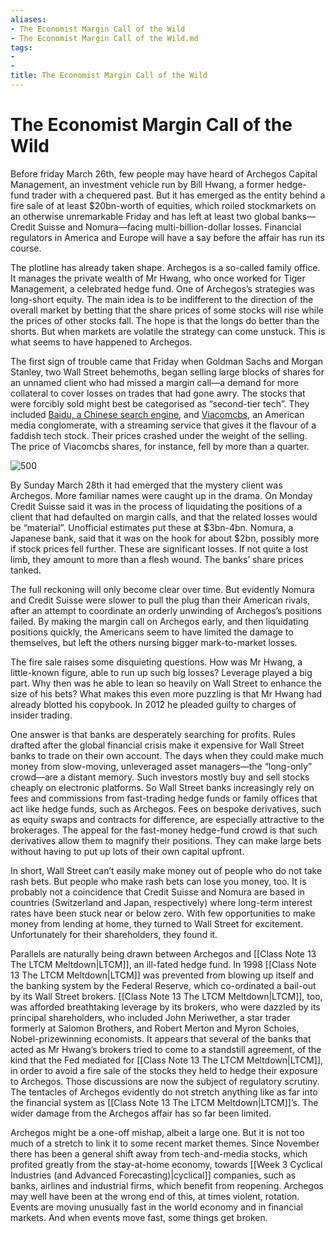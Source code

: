 ```yaml
---
aliases:
- The Economist Margin Call of the Wild
- The Economist Margin Call of the Wild.md
tags:
- 
- 
title: The Economist Margin Call of the Wild
---
```

# The Economist Margin Call of the Wild

Before friday March 26th,  few people may have heard of Archegos Capital Management,  an investment vehicle run by Bill Hwang,  a former hedge-fund trader with a chequered past. But it has emerged as the entity behind a fire sale of at least $20bn-worth of equities,  which roiled stockmarkets on an otherwise unremarkable Friday and has left at least two global banks—Credit Suisse and Nomura—facing multi-billion-dollar losses. Financial regulators in America and Europe will have a say before the affair has run its course.

The plotline has already taken shape. Archegos is a so-called family office. It manages the private wealth of Mr Hwang,  who once worked for Tiger Management,  a celebrated hedge fund. One of Archegos’s strategies was long-short equity. The main idea is to be indifferent to the direction of the overall market by betting that the share prices of some stocks will rise while the prices of other stocks fall. The hope is that the longs do better than the shorts. But when markets are volatile the strategy can come unstuck. This is what seems to have happened to Archegos. 

The first sign of trouble came that Friday when Goldman Sachs and Morgan Stanley,  two Wall Street behemoths,  began selling large blocks of shares for an unnamed client who had missed a margin call—a demand for more collateral to cover losses on trades that had gone awry. The stocks that were forcibly sold might best be categorised as “second-tier tech”. They included [Baidu,     a Chinese search engine](https://archive.is/o/ij3xX/https://www.economist.com/business/2021/03/20/baidu-turns-to-personal-transport-for-growth),  and [Viacomcbs](https://archive.is/o/ij3xX/https://www.economist.com/business/2019/08/15/viacom-and-cbs-agree-to-reunite),  an American media conglomerate,  with a streaming service that gives it the flavour of a faddish tech stock. Their prices crashed under the weight of the selling. The price of Viacomcbs shares,  for instance,  fell by more than a quarter.

 ![500](https://archive.is/ij3xX/154b872b4bb665f5a9a784219732ff1bcf34498c.webp)

By Sunday March 28th it had emerged that the mystery client was Archegos. More familiar names were caught up in the drama. On Monday Credit Suisse said it was in the process of liquidating the positions of a client that had defaulted on margin calls,  and that the related losses would be “material”. Unofficial estimates put these at $3bn-4bn. Nomura,     a Japanese bank,     said that it was on the hook for about $2bn,  possibly more if stock prices fell further. These are significant losses. If not quite a lost limb,  they amount to more than a flesh wound. The banks’ share prices tanked. 

The full reckoning will only become clear over time. But evidently Nomura and Credit Suisse were slower to pull the plug than their American rivals,  after an attempt to coordinate an orderly unwinding of Archegos’s positions failed. By making the margin call on Archegos early,  and then liquidating positions quickly,  the Americans seem to have limited the damage to themselves,  but left the others nursing bigger mark-to-market losses. 

The fire sale raises some disquieting questions. How was Mr Hwang,  a little-known figure,  able to run up such big losses? Leverage played a big part. Why then was he able to lean so heavily on Wall Street to enhance the size of his bets? What makes this even more puzzling is that Mr Hwang had already blotted his copybook. In 2012 he pleaded guilty to charges of insider trading.

One answer is that banks are desperately searching for profits. Rules drafted after the global financial crisis make it expensive for Wall Street banks to trade on their own account. The days when they could make much money from slow-moving,  unleveraged asset managers—the “long-only” crowd—are a distant memory. Such investors mostly buy and sell stocks cheaply on electronic platforms. So Wall Street banks increasingly rely on fees and commissions from fast-trading hedge funds or family offices that act like hedge funds,  such as Archegos. Fees on bespoke derivatives,  such as equity swaps and contracts for difference,  are especially attractive to the brokerages. The appeal for the fast-money hedge-fund crowd is that such derivatives allow them to magnify their positions. They can make large bets without having to put up lots of their own capital upfront. 

In short,  Wall Street can’t easily make money out of people who do not take rash bets. But people who make rash bets can lose you money,  too. It is probably not a coincidence that Credit Suisse and Nomura are based in countries (Switzerland and Japan,  respectively) where long-term interest rates have been stuck near or below zero. With few opportunities to make money from lending at home,  they turned to Wall Street for excitement. Unfortunately for their shareholders,  they found it. 

Parallels are naturally being drawn between Archegos and [[Class Note 13 The LTCM Meltdown|LTCM]],  an ill-fated hedge fund. In 1998 [[Class Note 13 The LTCM Meltdown|LTCM]] was prevented from blowing up itself and the banking system by the Federal Reserve,  which co-ordinated a bail-out by its Wall Street brokers. [[Class Note 13 The LTCM Meltdown|LTCM]],  too,  was afforded breathtaking leverage by its brokers,  who were dazzled by its principal shareholders,  who included John Meriwether,  a star trader formerly at Salomon Brothers,  and Robert Merton and Myron Scholes,  Nobel-prizewinning economists. It appears that several of the banks that acted as Mr Hwang’s brokers tried to come to a standstill agreement,  of the kind that the Fed mediated for [[Class Note 13 The LTCM Meltdown|LTCM]],  in order to avoid a fire sale of the stocks they held to hedge their exposure to Archegos. Those discussions are now the subject of regulatory scrutiny. The tentacles of Archegos evidently do not stretch anything like as far into the financial system as [[Class Note 13 The LTCM Meltdown|LTCM]]’s. The wider damage from the Archegos affair has so far been limited.

Archegos might be a one-off mishap,  albeit a large one. But it is not too much of a stretch to link it to some recent market themes. Since November there has been a general shift away from tech-and-media stocks,  which profited greatly from the stay-at-home economy,  towards [[Week 3 Cyclical Industries (and Advanced Forecasting)|cyclical]] companies,  such as banks,  airlines and industrial firms,  which benefit from reopening. Archegos may well have been at the wrong end of this,  at times violent,  rotation. Events are moving unusually fast in the world economy and in financial markets. And when events move fast,  some things get broken. 